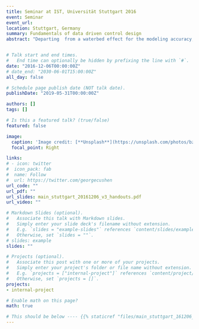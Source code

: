 ```yaml
---
title: Seminar at IST, Universität Stuttgart 2016
event: Seminar
event_url: 
location: Stuttgart, Germany
summary: Fundamentals of data driven control design
abstract: "Departing  from a waterbed effect for the modeling accuracy, inherent in all full scale model estimation, and the Cramer-Rao bound, that limits performance of data driven methods, we discuss how to do data driven control design for complex systems. We  compare direct design, when data is used to directly tune a controller, with indirect design, where a model is used as a proxy for the information contained in the data. We argue that broad band excitation in experiments for complex systems may lead to poor performance and discuss application oriented experiment design as a way to cope with this. We show that this technique leads to intuitive appealing designs which alleviate the choice of model structure, the hardest problem in system identification."


# Talk start and end times.
#   End time can optionally be hidden by prefixing the line with `#`.
date: "2016-12-06T00:00:00Z"
# date_end: "2030-06-01T15:00:00Z"
all_day: false

# Schedule page publish date (NOT talk date).
publishDate: "2019-05-31T00:00:00Z"

authors: []
tags: []

# Is this a featured talk? (true/false)
featured: false

image:
  caption: 'Image credit: [**Unsplash**](https://unsplash.com/photos/bzdhc5b3Bxs)'
  focal_point: Right

links:
# - icon: twitter
#  icon_pack: fab
#  name: Follow
#  url: https://twitter.com/georgecushen
url_code: ""
url_pdf: ""
url_slides: main_stuttgart_20161206_v3_handouts.pdf
url_video: ""

# Markdown Slides (optional).
#   Associate this talk with Markdown slides.
#   Simply enter your slide deck's filename without extension.
#   E.g. `slides = "example-slides"` references `content/slides/example-slides.md`.
#   Otherwise, set `slides = ""`.
# slides: example
slides: ""

# Projects (optional).
#   Associate this post with one or more of your projects.
#   Simply enter your project's folder or file name without extension.
#   E.g. `projects = ["internal-project"]` references `content/project/deep-learning/index.md`.
#   Otherwise, set `projects = []`.
projects:
- internal-project

# Enable math on this page?
math: true

# This should be below ---- {{% staticref "files/main_stuttgart_161206_v3_handouts.pdf" %}}Download slides{{% /staticref %}}
---
```


